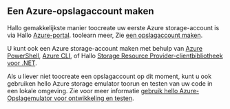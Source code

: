 ## <a name="create-an-azure-storage-account"></a>Een Azure-opslagaccount maken
Hallo gemakkelijkste manier toocreate uw eerste Azure storage-account is via Hallo [Azure-portal](https://portal.azure.com). toolearn meer, Zie [een opslagaccount maken](../articles/storage/common/storage-create-storage-account.md#create-a-storage-account).

U kunt ook een Azure storage-account maken met behulp van [Azure PowerShell](../articles/storage/common/storage-powershell-guide-full.md), [Azure CLI](../articles/storage/common/storage-azure-cli.md), of Hallo [Storage Resource Provider-clientbibliotheek voor .NET](/dotnet/api/microsoft.azure.management.storage).

Als u liever niet toocreate een opslagaccount op dit moment, kunt u ook gebruiken hello Azure storage emulator toorun en testen van uw code in een lokale omgeving. Zie voor meer informatie [gebruik hello Azure-Opslagemulator voor ontwikkeling en testen](../articles/storage/common/storage-use-emulator.md).

